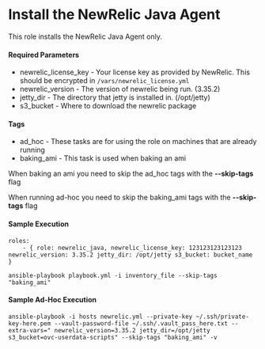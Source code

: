 # Install the NewRelic Java Agent
This role installs the NewRelic Java Agent only.  

#### Required Parameters
* newrelic_license_key - Your license key as provided by NewRelic.  This should be encrypted in `/vars/newrelic_license.yml`
* newrelic_version - The version of newrelic being run. (3.35.2)
* jetty_dir - The directory that jetty is installed in. (/opt/jetty)
* s3_bucket - Where to download the newrelic package

#### Tags

* ad_hoc - These tasks are for using the role on machines that are already running
* baking_ami - This task is used when baking an ami

When baking an ami you need to skip the ad_hoc tags with the __--skip-tags__ flag

When running ad-hoc you need to skip the baking_ami tags with the __--skip-tags__ flag

#### Sample Execution
```
roles:
    - { role: newrelic_java, newrelic_license_key: 123123123123123 newrelic_version: 3.35.2 jetty_dir: /opt/jetty s3_bucket: bucket_name }
 ```
```
ansible-playbook playbook.yml -i inventory_file --skip-tags "baking_ami"
```
#### Sample Ad-Hoc Execution
````
ansible-playbook -i hosts newrelic.yml --private-key ~/.ssh/private-key-here.pem --vault-password-file ~/.ssh/.vault_pass_here.txt --extra-vars=" newrelic_version=3.35.2 jetty_dir=/opt/jetty s3_bucket=ovc-userdata-scripts" --skip-tags "baking_ami" -v
````
